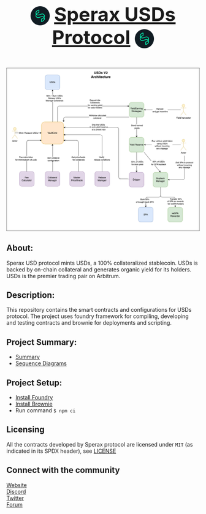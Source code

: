
# <p align="center" style="font-size:50px"> <img src="./docs/Logo.png" width="50" align="center"> </t> <u>Sperax USDs Protocol</u> <img src="./docs/Logo.png" width="50" align="center"> </p>

![](./docs/arch/USDsV2_ArchDiagram.png)

## About:
Sperax USD protocol mints USDs, a 100% collateralized stablecoin. USDs is backed by on-chain collateral and generates organic yield for its holders. USDs is the premier trading pair on Arbitrum.

## Description:
This repository contains the smart contracts and configurations for USDs protocol.
The project uses foundry framework for compiling, developing and testing contracts and brownie for deployments and scripting.


## Project Summary:
* [Summary](/docs/src/SUMMARY.md)
* [Sequence Diagrams](/docs/arch/sequentialDiagrams/README.md)

## Project Setup:
* [Install Foundry](https://book.getfoundry.sh/getting-started/installation)
* [Install Brownie](https://eth-brownie.readthedocs.io/en/stable/install.html)
* Run command ```$ npm ci```

## Licensing
All the contracts developed by Sperax protocol are licensed under `MIT` (as indicated in its SPDX header), see [LICENSE](./LICENSE)

## Connect with the community
[Website](https://sperax.io/) \
[Discord](https://discord.com/invite/cFdcvj9jMm) \
[Twitter](https://twitter.com/SperaxUSD) \
[Forum](https://forum.sperax.io/)
